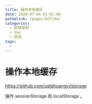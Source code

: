 ```yaml
---
title: 操作本地缓存
date: 2020-07-04 01:41:00
permalink: /pages/b2fc9e/
categories: 
  - 前端框架
  - Vue
  - 其他
tags: 
  - 
---
```


# 操作本地缓存

<https://github.com/ustbhuangyi/storage>

操作 sessionStorage 和 localStorage 。



